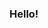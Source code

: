### Hello!

<!-- You've reached my GitHub profile. You can visit my [LinkedIn](https://www.linkedin.com/in/jeffbaranski/) profile or read my [resume](https://www.jeffbaranski.com/resume) to learn more about me (and get my contact information). -->

<!-- Check out these tiny projects I worked on in my free time: -->
<!-- - [WMATA Info](https://wmata.jeffbaranski.com) - Washington, D.C. Metro arrivals and departures (includes a metro system map). -->
<!-- - [Solving Wordle with Z3: A Case Study](https://www.jeffbaranski.com/wordle/z3-wordle-solver.html) - Z3 SMT solver to simulate and solve Wordle puzzles. -->
<!-- - [Predicting MLS Results](https://github.com/jbaranski/mls-hmm) - Using a Hidden Markov model to predict the outcome of MLS soccer matches. -->
<!-- - [Podcast Automation with AWS](https://www.jeffbaranski.com/podcast-automation) - How I completely automated a sports statistics podcast using AWS. -->
<!--  - [Word Bank](https://word-bank.jeffbaranski.com/) - Expand your vocabulary by jotting down words you come across that you don't know. -->
